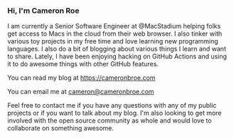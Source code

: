 ### Hi, I'm Cameron Roe

I am currently a Senior Software Engineer at @MacStadium helping folks get access to Macs in the cloud from their web browser. I also tinker with various toy projects in my free time and love learning new programming languages. I also do a bit of blogging about various things I learn and want to share. Lately, I have been enjoying hacking on GitHub Actions and using it to do awesome things with other GitHub features.

You can read my blog at https://cameronbroe.com

You can email me at cameron@cameronbroe.com

Feel free to contact me if you have any questions with any of my public projects or if you want to talk about my blog. I'm also looking to get more involved with the open source community as whole and would love to collaborate on something awesome.

<!--
**cameronbroe/cameronbroe** is a ✨ _special_ ✨ repository because its `README.md` (this file) appears on your GitHub profile.

Here are some ideas to get you started:

- 🔭 I’m currently working on ...
- 🌱 I’m currently learning ...
- 👯 I’m looking to collaborate on ...
- 🤔 I’m looking for help with ...
- 💬 Ask me about ...
- 📫 How to reach me: ...
- 😄 Pronouns: ...
- ⚡ Fun fact: ...
-->
